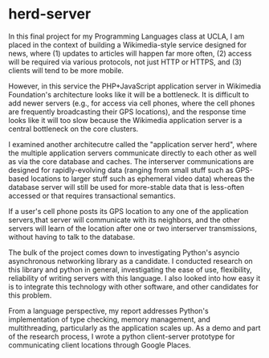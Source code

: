 # herd-server
In this final project for my Programming Languages class at UCLA, I am placed in the context of building a Wikimedia-style service designed for news, where 
(1) updates to articles will happen far more often, 
(2) access will be required via various protocols, not just HTTP or HTTPS, and 
(3) clients will tend to be more mobile. 

However, in this service the PHP+JavaScript application server in Wikimedia Foundation's architecture looks like it will be a bottleneck. It is difficult to add newer servers (e.g., for access via cell phones, where the cell phones are frequently broadcasting their GPS locations), and the response time looks like it will too slow because the Wikimedia application server is a central bottleneck on the core clusters.

I examined another architecutre called the "application server herd", where the multiple application servers communicate directly to each other as well as via the core database and caches. The interserver communications are designed for rapidly-evolving data (ranging from small stuff such as GPS-based locations to larger stuff such as ephemeral video data) whereas the database server will still be used for more-stable data that is less-often accessed or that requires transactional semantics. 

If a user's cell phone posts its GPS location to any one of the application servers,that server will communicate with its neighbors, and the other servers will learn of the location after one or two interserver transmissions, without having to talk to the database.

The bulk of the project comes down to investigating Python's asyncio asynchronous networking library as a candidate. I conducted research on this library and python
in general, investigating the ease of use, flexibility, reliability of writing servers
with this language. I also looked into how easy it is to integrate this technology 
with other software, and other candidates for this problem.

From a language perspective, my report addresses Python's implementation of type checking, memory management, and multithreading, particularly as the application scales up. As a demo and part of the research process, I wrote a python client-server prototype for communicating client locations through Google Places.

